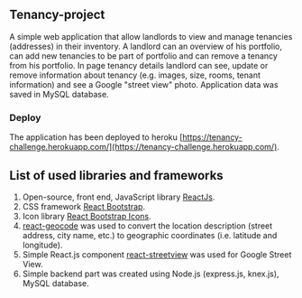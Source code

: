 ## Tenancy-project
A simple web application that allow landlords to view and manage tenancies (addresses) in their inventory. A landlord can an overview of his portfolio, can add new tenancies to be part of  portfolio and can remove a tenancy from his portfolio. In page tenancy details landlord can see, update or remove information about tenancy (e.g. images, size, rooms, tenant information) and see a Google "street view" photo.
Application data was saved in MySQL database.

### Deploy
The application has been deployed to heroku [https://tenancy-challenge.herokuapp.com/](https://tenancy-challenge.herokuapp.com/).

## List of used libraries and frameworks

1. Open-source, front end, JavaScript library [ReactJs](https://reactjs.org/).
2. CSS framework [React Bootstrap](https://react-bootstrap.netlify.app/).
3. Icon library [React Bootstrap Icons](https://www.npmjs.com/package/react-bootstrap-icons).
4. [react-geocode](https://www.npmjs.com/package/react-geocode) was used to convert the location description (street address, city name, etc.) to geographic coordinates (i.e. latitude and longitude).
5. Simple React.js component [react-streetview](https://www.npmjs.com/package/react-streetview) was used for Google Street View.
6. Simple backend part was created using Node.js (express.js, knex.js), MySQL database.
